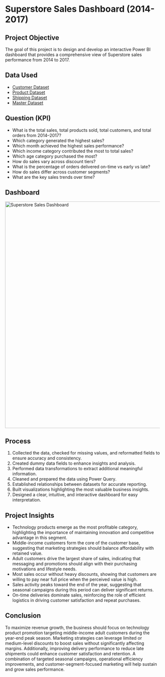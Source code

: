# Superstore Sales Dashboard (2014-2017)
## Project Objective 
The goal of this project is to design and develop an interactive Power BI dashboard that provides a comprehensive view of Superstore sales performance from 2014 to 2017.

## Data Used
- [Customer Dataset](https://github.com/ChristopherKennyLiady/Data-Analysis-Dashboard/blob/main/Customers_Augmented%20(1).csv)
- [Product Dataset](https://github.com/ChristopherKennyLiady/Data-Analysis-Dashboard/blob/main/Products_Augmented%20(1).csv)
- [Shipping Dataset](https://github.com/ChristopherKennyLiady/Data-Analysis-Dashboard/blob/main/Shipping_Augmented%20(1).csv)
- [Master Dataset](https://github.com/ChristopherKennyLiady/Data-Analysis-Dashboard/blob/main/Super%20Store%20Data%20(1).xlsx)

## Question (KPI)
- What is the total sales, total products sold, total customers, and total orders from 2014–2017?
- Which category generated the highest sales?
- Which month achieved the highest sales performance?
- Which income category contributed the most to total sales?
- Which age category purchased the most?
- How do sales vary across discount tiers?
- What is the percentage of orders delivered on-time vs early vs late?
- How do sales differ across customer segments?
- What are the key sales trends over time?

## Dashboard
<img width="1310" height="738" alt="Superstore Sales Dashboard" src="https://github.com/user-attachments/assets/550e09f2-c2a9-4087-8f2b-4ce3229fc1a6" />

## Process
1.	Collected the data, checked for missing values, and reformatted fields to ensure accuracy and consistency.
2.	Created dummy data fields to enhance insights and analysis.
3.	Performed data transformations to extract additional meaningful information.
4.	Cleaned and prepared the data using Power Query.
5.	Established relationships between datasets for accurate reporting.
6.	Built visualizations highlighting the most valuable business insights.
7.	Designed a clear, intuitive, and interactive dashboard for easy interpretation.

## Project Insights
- Technology products emerge as the most profitable category, highlighting the importance of maintaining innovation and competitive advantage in this segment.
- Middle-income customers form the core of the customer base, suggesting that marketing strategies should balance affordability with retained value.
- Adult customers drive the largest share of sales, indicating that messaging and promotions should align with their purchasing motivations and lifestyle needs.
- Most sales occur without heavy discounts, showing that customers are willing to pay near full price when the perceived value is high.
- Sales activity peaks toward the end of the year, suggesting that seasonal campaigns during this period can deliver significant returns.
- On-time deliveries dominate sales, reinforcing the role of efficient logistics in driving customer satisfaction and repeat purchases.

## Conclusion
To maximize revenue growth, the business should focus on technology product promotion targeting middle-income adult customers during the year-end peak season. Marketing strategies can leverage limited or medium-level discounts to boost sales without significantly affecting margins. Additionally, improving delivery performance to reduce late shipments could enhance customer satisfaction and retention. A combination of targeted seasonal campaigns, operational efficiency improvements, and customer-segment-focused marketing will help sustain and grow sales performance.




